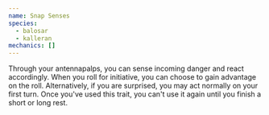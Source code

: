 ```yaml
---
name: Snap Senses
species:
  - balosar
  - kalleran
mechanics: []
---
```

Through your antennapalps, you can sense incoming danger and react accordingly. When you roll for initiative, you can choose to gain advantage on the roll. Alternatively, if you are surprised, you may act normally on your first turn. Once you've used this trait, you can't use it again until you finish a short or long rest.
